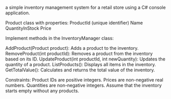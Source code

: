 
a simple inventory management system for a retail store using a C# console application. 

Product class with properties: 
ProductId (unique identifier) 
Name 
QuantityInStock 
Price 

Implement methods in the InventoryManager class:

AddProduct(Product product): Adds a product to the inventory. 
RemoveProduct(int productId): Removes a product from the inventory based on its ID. 
UpdateProduct(int productId, int newQuantity): Updates the quantity of a product. 
ListProducts(): Displays all items in the inventory. 
GetTotalValue(): Calculates and returns the total value of the inventory. 


Constraints: 
Product IDs are positive integers. 
Prices are non-negative real numbers. 
Quantities are non-negative integers. 
Assume that the inventory starts empty without any products. 
